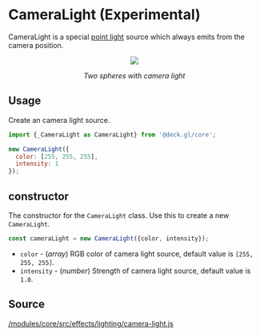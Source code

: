 # CameraLight (Experimental)

CameraLight is a special [point light](/docs/api-reference/core/point-light.md) source which always emits from the camera position.

<div align="center">
  <div>
    <img src="https://raw.github.com/visgl/deck.gl-data/master/images/whats-new/camera-light.gif" />
    <p><i>Two spheres with camera light</i></p>
  </div>
</div>

## Usage 

Create an camera light source.

```js
import {_CameraLight as CameraLight} from '@deck.gl/core';

new CameraLight({
  color: [255, 255, 255],
  intensity: 1
});
```

## constructor

The constructor for the `CameraLight` class. Use this to create a new `CameraLight`.

```js
const cameraLight = new CameraLight({color, intensity});
```

* `color` - (*array*)  RGB color of camera light source, default value is `[255, 255, 255]`.
* `intensity` - (*number*) Strength of camera light source, default value is `1.0`.

## Source

[/modules/core/src/effects/lighting/camera-light.js](https://github.com/visgl/deck.gl/tree/8.8-release/modules/core/src/effects/lighting/camera-light.js)
